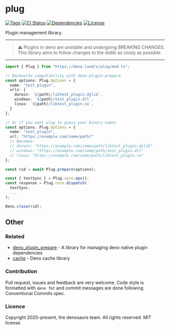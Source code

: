 # plug 

[![Tags](https://img.shields.io/github/release/denosaurs/plug)](https://github.com/denosaurs/plug/releases)
[![CI Status](https://img.shields.io/github/workflow/status/denosaurs/plug/check)](https://github.com/denosaurs/plug/actions)
[![Dependencies](https://img.shields.io/github/workflow/status/denosaurs/plug/depsbot?label=dependencies)](https://github.com/denosaurs/depsbot)
[![License](https://img.shields.io/github/license/denosaurs/plug)](https://github.com/denosaurs/plug/blob/master/LICENSE)

Plugin management library.

---
> ⚠️ Plugins in deno are unstable and undergoing BREAKING CHANGES.
This library aims to follow changes to the stdlib as closly as
possible.
---

```typescript
import { Plug } from "https://deno.land/x/plug/mod.ts";

// Backwards compatibility with deno-plugin-prepare
const options: Plug.Options = {
  name: "test_plugin",
  urls: {
    darwin: `${path}/libtest_plugin.dylib`,
    windows: `${path}/test_plugin.dll`,
    linux: `${path}/libtest_plugin.so`,
  }
};

// Or if you want plug to guess your binary names
const options: Plug.Options = {
  name: "test_plugin",
  url: "https://example.com/some/path/"
  // Becomes:
  // darwin: "https://example.com/some/path/libtest_plugin.dylib"
  // windows: "https://example.com/some/path/test_plugin.dll"
  // linux: "https://example.com/some/path/libtest_plugin.so"
};

const rid = await Plug.prepare(options);

const { testSync } = Plug.core.ops();
const response = Plug.core.dispatch(
  testSync,
  ...
);

Deno.close(rid);
```

## Other

### Related

- [deno_plugin_prepare](https://github.com/manyuanrong/deno-plugin-prepare) - A library for managing deno native plugin dependencies
- [cache](https://github.com/denosaurs/cache) - Deno cache library

### Contribution

Pull request, issues and feedback are very welcome. Code style is formatted with `deno fmt` and commit messages are done following Conventional Commits spec.

### Licence

Copyright 2020-present, the denosaurs team. All rights reserved. MIT license.
